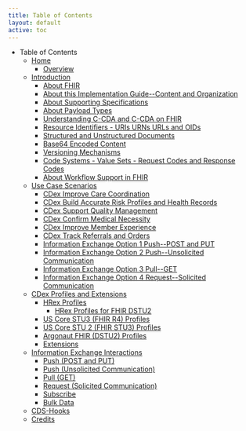 ```yaml
---
title: Table of Contents
layout: default
active: toc
---
```


* Table of Contents
    * <a href="Home.html">Home</a>
        * <a href="Overview.html">Overview</a>
    * <a href="Introduction.html">Introduction</a>
        * <a href="About_FHIR.html">About FHIR</a>
        * <a href="About_this_Implementation_Guide--Content_and_Organization.html">About this Implementation Guide--Content and Organization</a>
        * <a href="About_Supporting_Specifications.html">About Supporting Specifications</a>
        * <a href="About_Payload_Types.html">About Payload Types</a>
        * <a href="Understanding_C-CDA_and_C-CDA_on_FHIR.html">Understanding C-CDA and C-CDA on FHIR</a>
        * <a href="Resource_Identifiers_-_URIs_URNs_URLs_and_OIDs.html">Resource Identifiers - URIs URNs URLs and OIDs</a>
        * <a href="Structured_and_Unstructured_Documents.html">Structured and Unstructured Documents</a>
        * <a href="Base64_Encoded_Content.html">Base64 Encoded Content</a>
        * <a href="Versioning_Mechanisms.html">Versioning Mechanisms</a>
        * <a href="Code_Systems_-_Value_Sets_-_Request_Codes_and_Response_Codes.html">Code Systems - Value Sets - Request Codes and Response Codes</a>
        * <a href="About_Workflow_Support_in_FHIR.html">About Workflow Support in FHIR</a>
    * <a href="Use_Case_Scenarios.html">Use Case Scenarios</a>
        * <a href="CDex_Improve_Care_Coordination.html">CDex Improve Care Coordination</a>
        * <a href="CDex_Build_Accurate_Risk_Profiles_and_Health_Records.html">CDex Build Accurate Risk Profiles and Health Records</a>
        * <a href="CDex_Support_Quality_Management.html">CDex Support Quality Management</a>
        * <a href="CDex_Confirm_Medical_Necessity.html">CDex Confirm Medical Necessity</a>
        * <a href="CDex_Improve_Member_Experience.html">CDex Improve Member Experience</a>
        * <a href="CDex_Track_Referrals_and_Orders.html">CDex Track Referrals and Orders</a>
        * <a href="Information_Exchange_Option_1__Push--POST_and_PUT.html">Information Exchange Option 1  Push--POST and PUT</a>
        * <a href="Information_Exchange_Option_2__Push--Unsolicited_Communication.html">Information Exchange Option 2  Push--Unsolicited Communication</a>
        * <a href="Information_Exchange_Option_3__Pull--GET.html">Information Exchange Option 3  Pull--GET</a>
        * <a href="Information_Exchange_Option_4__Request--Solicited_Communication.html">Information Exchange Option 4  Request--Solicited Communication</a>
    * <a href="CDex_Profiles_and_Extensions.html">CDex Profiles and Extensions</a>
        * <a href="HRex_Profiles.html">HRex Profiles</a>
            * <a href="HRex_Profiles_for_FHIR_DSTU2.html">HRex Profiles for FHIR DSTU2</a>
        * <a href="US_Core_STU3_(FHIR_R4)_Profiles.html">US Core STU3 (FHIR R4) Profiles</a>
        * <a href="US_Core_STU_2_(FHIR_STU3)_Profiles.html">US Core STU 2 (FHIR STU3) Profiles</a>
        * <a href="Argonaut_FHIR_(DSTU2)_Profiles.html">Argonaut FHIR (DSTU2) Profiles</a>
        * <a href="Extensions.html">Extensions</a>
    * <a href="Information_Exchange_Interactions.html">Information Exchange Interactions</a>
        * <a href="Push_(POST_and_PUT).html">Push (POST and PUT)</a>
        * <a href="Push_(Unsolicited_Communication).html">Push (Unsolicited Communication)</a>
        * <a href="Pull_(GET).html">Pull (GET)</a>
        * <a href="Request_(Solicited_Communication).html">Request (Solicited Communication)</a>
        * <a href="Subscribe.html">Subscribe</a>
        * <a href="Bulk_Data.html">Bulk Data</a>
    * <a href="CDS-Hooks.html">CDS-Hooks</a>
    * <a href="Credits.html">Credits</a>
